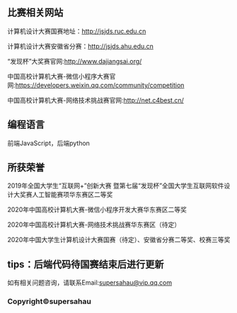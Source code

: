 ## 比赛相关网站
计算机设计大赛国赛地址：http://jsjds.ruc.edu.cn

计算机设计大赛安徽省分赛：http://jsjds.ahu.edu.cn

“发现杯”大奖赛官网:http://www.dajiangsai.org/

中国高校计算机大赛-微信小程序大赛官网:https://developers.weixin.qq.com/community/competition

中国高校计算机大赛-网络技术挑战赛官网:http://net.c4best.cn/
## 编程语言
前端JavaScript，后端python
## 所获荣誉
2019年全国大学生“互联网+”创新大赛 暨第七届“发现杯”全国大学生互联网软件设计大奖赛人工智能赛项华东赛区二等奖

2020年中国高校计算机大赛-微信小程序开发大赛华东赛区二等奖

2020年中国高校计算机大赛-网络技术挑战赛华东赛区（待定）

2020年中国大学生计算机设计大赛国赛（待定）、安徽省分赛二等奖、校赛三等奖
## tips：后端代码待国赛结束后进行更新
如有相关问题咨询，请联系Email:supersahau@vip.qq.com
### Copyright©supersahau
